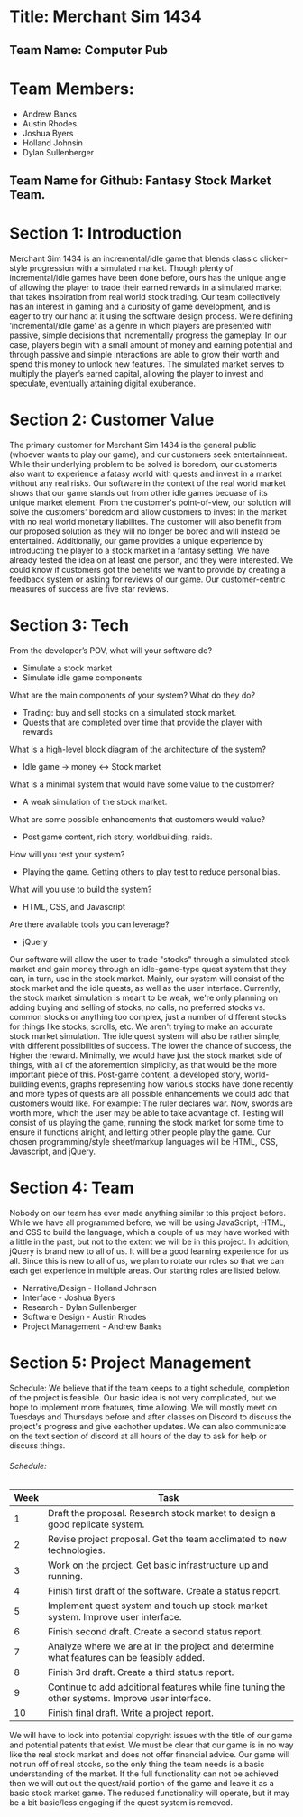 # Title: Merchant Sim 1434

## Team Name: Computer Pub

# Team Members:
* Andrew Banks
* Austin Rhodes
* Joshua Byers
* Holland Johnsin
* Dylan Sullenberger

## Team Name for Github: Fantasy Stock Market Team.

# Section 1: Introduction 

Merchant Sim 1434 is an incremental/idle game that blends classic clicker-style progression with a simulated market. 
Though plenty of incremental/idle games have been done before, ours has the unique angle of allowing the player to 
trade their earned rewards in a simulated market that takes inspiration from real world stock trading. Our team 
collectively has an interest in gaming and  a curiosity of game development, and is eager to try our hand at it 
using the software design process. 
We’re defining ‘incremental/idle game’ as a genre in which players are presented with passive, simple decisions 
that incrementally progress the gameplay. In our case, players begin with a small amount of money and earning 
potential and through passive and simple interactions are able to grow their worth and spend this money to unlock 
new features. The simulated market serves to multiply the player’s earned capital, allowing the player to invest 
and speculate, eventually attaining digital exuberance.


# Section 2: Customer Value 

The primary customer for Merchant Sim 1434 is the general public (whoever wants to play our game), and our customers 
seek entertainment. While their underlying problem to be solved is boredom, our customerts also want to experience a 
fatasy world with quests and invest in a market without any real risks. Our software in the context of the real 
world market shows that our game stands out from other idle games becuase of its unique market element. 
From the customer's point-of-view, our solution will solve the customers' boredom and allow customers to invest in
the market with no real world monetary liabilites. The customer will also benefit from our proposed solution as 
they will no longer be bored and will instead be entertained. Additionally, our game provides a unique experience
by introducting the player to a stock market in a fantasy setting. We have already tested the idea on at least one 
person, and they were interested. 
We could know if customers got the benefits we want to provide by creating a feedback system or asking for reviews 
of our game. Our customer-centric measures of success are five star reviews.

# Section 3: Tech

From the developer’s POV, what will your software do?
* Simulate a stock market
* Simulate idle game components

What are the main components of your system? What do they do?
* Trading: buy and sell stocks on a simulated stock market.
* Quests that are completed over time that provide the player with rewards

What is a high-level block diagram of the architecture of the system?
* Idle game -> money <-> Stock market

What is a minimal system that would have some value to the customer?
* A weak simulation of the stock market.

What are some possible enhancements that customers would value?
* Post game content, rich story, worldbuilding, raids.

How will you test your system?
* Playing the game. Getting others to play test to reduce personal bias.

What will you use to build the system?
* HTML, CSS, and Javascript

Are there available tools you can leverage?
* jQuery

Our software will allow the user to trade "stocks" through a simulated stock market and gain money through an idle-game-type quest system that they can, in turn, use in the stock market. Mainly, our system will consist of the stock market and the idle quests, as well as the user interface. Currently, the stock market simulation is meant to be weak, we're only planning on adding buying and selling of stocks, no calls, no preferred stocks vs. common stocks or anything too complex, just a number of different stocks for things like stocks, scrolls, etc. We aren't trying to make an accurate stock market simulation. The idle quest system will also be rather simple, with different possibilities of success. The lower the chance of success, the higher the reward. Minimally, we would have just the stock market side of things, with all of the aforemention simplicity, as that would be the more important piece of this. Post-game content, a developed story, world-building events, graphs representing how various stocks have done recently and more types of quests are all possible enhancements we could add that customers would like. For example: The ruler declares war. Now, swords are worth more, which the user may be able to take advantage of. Testing will consist of us playing the game, running the stock market for some time to ensure it functions alright, and letting other people play the game. Our chosen programming/style sheet/markup languages will be HTML, CSS, Javascript, and jQuery.

# Section 4: Team

Nobody on our team has ever made anything similar to this project before.  While we have all programmed before, we will be using JavaScript, HTML, and CSS to build the language, which a couple of us may have worked with a little in the past, but not to the extent we will be in this project.  In addition, jQuery is brand new to all of us.  It will be a good learning experience for us all.  Since this is new to all of us, we plan to rotate our roles so that we can each get experience in multiple areas.  Our starting roles are listed below.

* Narrative/Design - Holland Johnson
* Interface - Joshua Byers
* Research - Dylan Sullenberger
* Software Design - Austin Rhodes
* Project Management - Andrew Banks

# Section 5: Project Management 
Schedule:
We believe that if the team keeps to a tight schedule, completion of the project is feasible. Our basic idea is not very complicated, but we hope to implement more features, time allowing. We will mostly meet on Tuesdays and Thursdays before and after classes on Discord to discuss the project's progress and give eachother updates. We can also communicate on the text section of discord at all hours of the day to ask for help or discuss things.

###### Schedule:
| Week         | Task |
|--------------|-------------------------------------|
| 1 | Draft the proposal. Research stock market to design a good replicate system. |
| 2 | Revise project proposal. Get the team acclimated to new technologies. |
| 3 | Work on the project. Get basic infrastructure up and running. |
| 4 | Finish first draft of the software. Create a status report. |
| 5 | Implement quest system and touch up stock market system. Improve user interface. |
| 6 | Finish second draft. Create a second status report. |
| 7 | Analyze where we are at in the project and determine what features can be feasibly added. |
| 8 | Finish 3rd draft. Create a third status report. |
| 9 | Continue to add additional features while fine tuning the other systems. Improve user interface. |
| 10| Finish final draft. Write a project report. |


We will have to look into potential copyright issues with the title of our game and potential patents that exist. We must be clear that our game is in no way like the real stock market and does not offer financial advice. Our game will not run off of real stocks, so the only thing the team needs is a basic understanding of the market. If the full functionality can not be achieved then we will cut out the quest/raid portion of the game and leave it as a basic stock market game. The reduced functionality will operate, but it may be a bit basic/less engaging if the quest system is removed.

